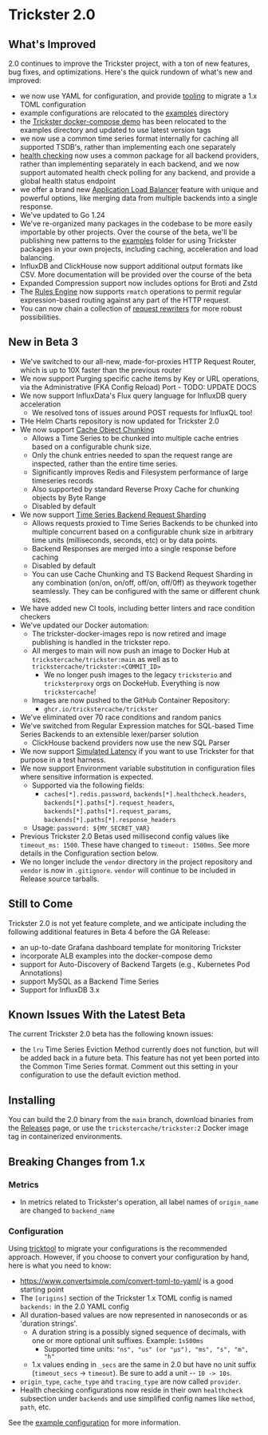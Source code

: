 # Trickster 2.0

## What's Improved

2.0 continues to improve the Trickster project, with a ton of new features, bug fixes, and optimizations. Here's the quick rundown of what's new and improved:

- we now use YAML for configuration, and provide [tooling](http://github.com/trickstercache/tricktool) to migrate a 1.x TOML configuration
- example configurations are relocated to the [examples](../examples/conf) directory
- the [Trickster docker-compose demo](../examples/docker-compose) has been relocated to the examples directory and updated to use latest version tags
- we now use a common time series format internally for caching all supported TSDB's, rather than implementing each one separately
- [health checking](./health.md) now uses a common package for all backend providers, rather than implementing separately in each backend, and we now support automated health check polling for any backend, and provide a global health status endpoint
- we offer a brand new [Application Load Balancer](./alb.md) feature with unique and powerful options, like merging data from multiple backends into a single response.
- We've updated to Go 1.24
- We've re-organized many packages in the codebase to be more easily importable by other projects. Over the course of the beta, we'll be publishing new patterns to the [examples](../examples/) folder for using Trickster packages in your own projects, including caching, acceleration and load balancing.
- InfluxDB and ClickHouse now support additional output formats like CSV. More documentation will be provided over the course of the beta
- Expanded Compression support now includes options for Broti and Zstd
- The [Rules Engine](./rule.md) now supports `rmatch` operations to permit regular expression-based routing against any part of the HTTP request.
- You can now chain a collection of [request rewriters](./request_rewriters.md) for more robust possibilities.


## New in Beta 3
- We've switched to our all-new, made-for-proxies HTTP Request Router, which is up to 10X faster than the previous router
- We now support Purging specific cache items by Key or URL operations, via the Administrative (FKA Config Reload) Port - TODO: UPDATE DOCS
- We now support InfluxData's Flux query language for InfluxDB query acceleration
  - We resolved tons of issues around POST requests for InfluxQL too!
- THe Helm Charts repository is now updated for Trickster 2.0
- We now support [Cache Object Chunking](./chunked_caching.md)
  - Allows a Time Series to be chunked into multiple cache entries based on a configurable chunk size.
  - Only the chunk entries needed to span the request range are inspected, rather than the entire time series.
  - Significantly improves Redis and Filesystem performance of large timeseries records
  - Also supported by standard Reverse Proxy Cache for chunking objects by Byte Range
  - Disabled by default
- We now support [Time Series Backend Request Sharding](./timeseries_sharding.md)
  - Allows requests proxied to Time Series Backends to be chunked into multiple concurrent based on a configurable chunk size in arbitrary time units (milliseconds, seconds, etc) or by data points.
  - Backend Responses are merged into a single response before caching
  - Disabled by default
  - You can use Cache Chunking and TS Backend Request Sharding in any combination (on/on, on/off, off/on, off/0ff) as theywork together seamlessly. They can be configured with the same or different chunk sizes.
- We have added new CI tools, including better linters and race condition checkers
- We've updated our Docker automation:
  - The trickster-docker-images repo is now retired and image publishing is handled in the trickster repo.
  - All merges to main will now push an image to Docker Hub at `trickstercache/trickster:main` as well as to `trickstercache/trickster:<COMMIT_ID>`
    - We no longer push images to the legacy `tricksterio` and `tricksterproxy` orgs on DockeHub. Everything is now `trickstercache`!
  - Images are now pushed to the GitHub Container Repository:
    - `ghcr.io/trickstercache/trickster`
- We've eliminated over 70 race conditions and random panics
- We've switched from Regular Expression matches for SQL-based Time Series Backends to an extensible lexer/parser solution
  - ClickHouse backend providers now use the new SQL Parser
- We now support [Simulated Latency](./simulated-latency.md) if you want to use Trickster for that purpose in a test harness.
- We now support Environment variable substitution in configuration files where sensitive information is expected.
  - Supported via the following fields:
    - `caches[*].redis.password`, `backends[*].healthcheck.headers`, `backends[*].paths[*].request_headers`, `backends[*].paths[*].request_params`, `backends[*].paths[*].response_headers`
  - Usage: `password: ${MY_SECRET_VAR}`
- Previous Trickster 2.0 Betas used millisecond config values like `timeout_ms: 1500`. These have changed to `timeout: 1500ms`. See more details in the Configuration section below.
- We no longer include the `vendor` directory in the project repository and `vendor` is now in `.gitignore`. `vendor` will continue to be included in Release source tarballs.

## Still to Come

Trickster 2.0 is not yet feature complete, and we anticipate including the following additional features in Beta 4 before the GA Release:
- an up-to-date Grafana dashboard template for monitoring Trickster
- incorporate ALB examples into the docker-compose demo
- support for Auto-Discovery of Backend Targets (e.g., Kubernetes Pod Annotations)
- support MySQL as a Backend Time Series
- Support for InfluxDB 3.x

## Known Issues With the Latest Beta

The current Trickster 2.0 beta has the following known issues:

- the `lru` Time Series Eviction Method currently does not function, but will be added back in a future beta. This feature has not yet been ported into the Common Time Series format. Comment out this setting in your configuration to use the default eviction method.

## Installing

You can build the 2.0 binary from the `main` branch, download binaries from the [Releases](http://github.com/trickstercache/trickster/releases) page, or use the `trickstercache/trickster:2` Docker image tag in containerized environments.

## Breaking Changes from 1.x

### Metrics

- In metrics related to Trickster's operation, all label names of `origin_name` are changed to `backend_name`

### Configuration

Using [tricktool](http://github.com/trickstercache/tricktool) to migrate your configurations is the recommended approach. However, if you choose to convert your configuration by hand, here is what you need to know:

- <https://www.convertsimple.com/convert-toml-to-yaml/> is a good starting point
- The `[origins]` section of the Trickster 1.x TOML config is named `backends:` in the 2.0 YAML config
- All duration-based values are now represented in nanoseconds or as 'duration strings'.
  - A duration string is a possibly signed sequence of decimals, with one or more optional unit suffixes. Example: `1s500ms`
    - Supported time units: `"ns", "us" (or "µs"), "ms", "s", "m", "h"`
  - 1.x values ending in `_secs` are the same in 2.0 but have no unit suffix (`timeout_secs` -> `timeout`). Be sure to add a unit -- `10 -> 10s`.
- `origin_type`, `cache_type` and `tracing_type` are now called `provider`.
- Health checking configurations now reside in their own `healthcheck` subsection under `backends` and use simplified config names like `method`, `path`, etc.

See the [example configuration](../examples/conf/example.full.yaml) for more information.
